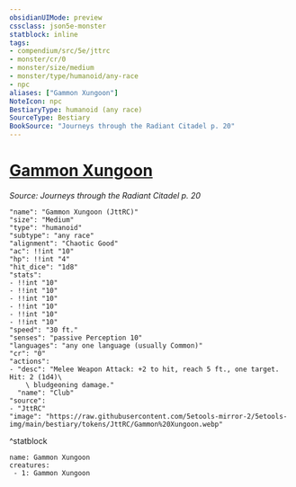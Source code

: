 ```yaml
---
obsidianUIMode: preview
cssclass: json5e-monster
statblock: inline
tags:
- compendium/src/5e/jttrc
- monster/cr/0
- monster/size/medium
- monster/type/humanoid/any-race
- npc
aliases: ["Gammon Xungoon"]
NoteIcon: npc
BestiaryType: humanoid (any race)
SourceType: Bestiary
BookSource: "Journeys through the Radiant Citadel p. 20"
---
```

# [Gammon Xungoon](2-Mechanics/CLI/bestiary/npc/gammon-xungoon-jttrc.md)
*Source: Journeys through the Radiant Citadel p. 20*  

```statblock
"name": "Gammon Xungoon (JttRC)"
"size": "Medium"
"type": "humanoid"
"subtype": "any race"
"alignment": "Chaotic Good"
"ac": !!int "10"
"hp": !!int "4"
"hit_dice": "1d8"
"stats":
- !!int "10"
- !!int "10"
- !!int "10"
- !!int "10"
- !!int "10"
- !!int "10"
"speed": "30 ft."
"senses": "passive Perception 10"
"languages": "any one language (usually Common)"
"cr": "0"
"actions":
- "desc": "Melee Weapon Attack: +2 to hit, reach 5 ft., one target. Hit: 2 (1d4)\
    \ bludgeoning damage."
  "name": "Club"
"source":
- "JttRC"
"image": "https://raw.githubusercontent.com/5etools-mirror-2/5etools-img/main/bestiary/tokens/JttRC/Gammon%20Xungoon.webp"
```
^statblock

```encounter-table
name: Gammon Xungoon
creatures:
 - 1: Gammon Xungoon
```